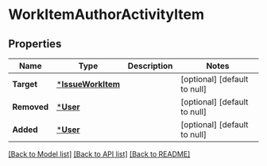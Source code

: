 # WorkItemAuthorActivityItem

## Properties
Name | Type | Description | Notes
------------ | ------------- | ------------- | -------------
**Target** | [***IssueWorkItem**](IssueWorkItem.md) |  | [optional] [default to null]
**Removed** | [***User**](User.md) |  | [optional] [default to null]
**Added** | [***User**](User.md) |  | [optional] [default to null]

[[Back to Model list]](../README.md#documentation-for-models) [[Back to API list]](../README.md#documentation-for-api-endpoints) [[Back to README]](../README.md)

